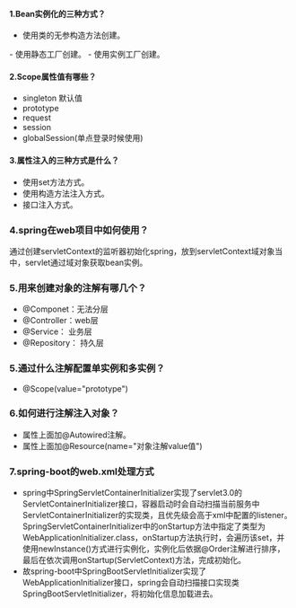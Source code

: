 ####  1.Bean实例化的三种方式？
- 使用类的无参构造方法创建。
<bean id="user" class="io.modor.entity.User">
- 使用静态工厂创建。
<bean id="factoryUser" class="io.modor.factory.UserFactory" factory-method="getUser"></bean>
- 使用实例工厂创建。
<bean id="factory" class="io.modor.factory.UserFactory"></bean>
<bean id="factoryUser" factory-bean="factory" factory-method="getUser"></bean>

####  2.Scope属性值有哪些？
- singleton 默认值
- prototype
- request
- session
- globalSession(单点登录时候使用)

####  3.属性注入的三种方式是什么？
- 使用set方法方式。
- 使用构造方法注入方式。
- 接口注入方式。

### 4.spring在web项目中如何使用？
通过创建servletContext的监听器初始化spring，放到servletContext域对象当中，servlet通过域对象获取bean实例。

### 5.用来创建对象的注解有哪几个？
- @Componet：无法分层
- @Controller：web层
- @Service： 业务层
- @Repository： 持久层

### 5.通过什么注解配置单实例和多实例？
- @Scope(value="prototype")

### 6.如何进行注解注入对象？
- 属性上面加@Autowired注解。
- 属性上面加@Resource(name="对象注解value值")

### 7.spring-boot的web.xml处理方式
- spring中SpringServletContainerInitializer实现了servlet3.0的ServletContainerInitializer接口，容器启动时会自动扫描当前服务中ServletContainerInitializer的实现类，且优先级会高于xml中配置的listener。SpringServletContainerInitializer中的onStartup方法中指定了类型为WebApplicationInitializer.class，onStartup方法执行时，会遍历该set，并使用newInstance()方式进行实例化，实例化后依据@Order注解进行排序，最后在依次调用onStartup(ServletContext)方法，完成初始化。
- 故spring-boot中SpringBootServletInitializer实现了WebApplicationInitializer接口，spring会自动扫描接口实现类SpringBootServletInitializer，将初始化信息加载进去。